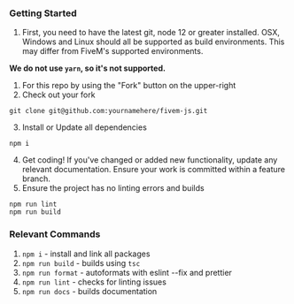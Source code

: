 ### Getting Started

1. First, you need to have the latest git, node 12 or greater installed. OSX, Windows and Linux should all be supported as build environments. This may differ from FiveM's supported environments.

**We do not use `yarn`, so it's not supported.**

1. For this repo by using the "Fork" button on the upper-right
2. Check out your fork
```
git clone git@github.com:yournamehere/fivem-js.git
```
3. Install or Update all dependencies
```
npm i
```
4. Get coding! If you've changed or added new functionality, update any relevant documentation. Ensure your work is committed within a feature branch.
5. Ensure the project has no linting errors and builds
```
npm run lint
npm run build
```

### Relevant Commands
1. `npm i` - install and link all packages
2. `npm run build` - builds using `tsc`
3. `npm run format` - autoformats with eslint --fix and prettier
4. `npm run lint` - checks for linting issues
5. `npm run docs` - builds documentation
